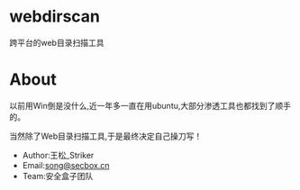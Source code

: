 # webdirscan
跨平台的web目录扫描工具

# About
以前用Win倒是没什么,近一年多一直在用ubuntu,大部分渗透工具也都找到了顺手的。

当然除了Web目录扫描工具,于是最终决定自己操刀写！

 * Author:王松\_Striker
 * Email:[song@secbox.cn](mailto:song@secbox.cn)
 * Team:安全盒子团队



